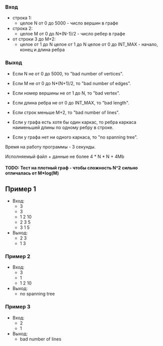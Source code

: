 ### Вход
* строка 1:
	* целое N от 0 до 5000 - число вершин в графе
* строка 2:
	* целое M от 0 до N*(N-1)/2 - число ребер в графе
* от строки 3 до M+2:
	* целое от 1 до N целое от 1 до N целое от 0 до INT_MAX - начало, конец и длина ребра

### Выход
* Если N не от 0 до 5000, то "bad number of vertices".
* Если M не от 0 до N*(N+1)/2, то "bad number of edges".
* Если номер вершины не от 1 до N, то "bad vertex".
* Если длина ребра не от 0 до INT_MAX, то "bad length".
* Если строк меньше M+2, то "bad number of lines".

* Если у графа есть хотя бы один каркас, то ребра каркаса наименьшей длины по одному ребру в строке.

* Если у графа нет ни одного каркаса, то "no spanning tree".

Время на работу программы - 3 секунды.

Исполняемый файл + данные не более 4 * N * N + 4Mb

#### TODO: Тест на плотный граф - чтобы сложность N^2 сильно отличалась от М*log(М)

## Пример 1
* Вход:
  * 3
  * 3
  * 1 2 10
  * 2 3 5
  * 3 1 5
* Выход:
  * 2 3
  * 1 3

### Пример 2
* Вход:
  * 3
  * 1
  * 1 2 10
* Выход:
  * no spanning tree

### Пример 3
* Вход:
  * 2
  * 1
* Выход:
  * bad number of lines
